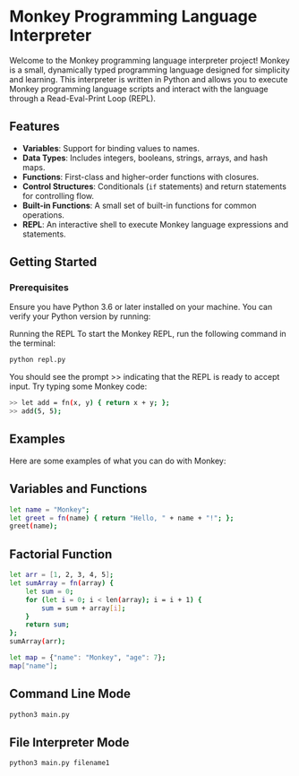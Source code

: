 # Monkey Programming Language Interpreter

Welcome to the Monkey programming language interpreter project! Monkey is a small, dynamically typed programming language designed for simplicity and learning. This interpreter is written in Python and allows you to execute Monkey programming language scripts and interact with the language through a Read-Eval-Print Loop (REPL).

## Features

- **Variables**: Support for binding values to names.
- **Data Types**: Includes integers, booleans, strings, arrays, and hash maps.
- **Functions**: First-class and higher-order functions with closures.
- **Control Structures**: Conditionals (`if` statements) and return statements for controlling flow.
- **Built-in Functions**: A small set of built-in functions for common operations.
- **REPL**: An interactive shell to execute Monkey language expressions and statements.

## Getting Started

### Prerequisites

Ensure you have Python 3.6 or later installed on your machine. You can verify your Python version by running:

Running the REPL
To start the Monkey REPL, run the following command in the terminal:
```bash
python repl.py
```

You should see the prompt >> indicating that the REPL is ready to accept input. Try typing some Monkey code:

```bash
>> let add = fn(x, y) { return x + y; };
>> add(5, 5);
```

## Examples
Here are some examples of what you can do with Monkey:

## Variables and Functions

```bash
let name = "Monkey";
let greet = fn(name) { return "Hello, " + name + "!"; };
greet(name);
```

## Factorial Function

```bash
let arr = [1, 2, 3, 4, 5];
let sumArray = fn(array) {
    let sum = 0;
    for (let i = 0; i < len(array); i = i + 1) {
        sum = sum + array[i];
    }
    return sum;
};
sumArray(arr);

let map = {"name": "Monkey", "age": 7};
map["name"];
```

## Command Line Mode
```bash
python3 main.py
```

## File Interpreter Mode

```bash
python3 main.py filename1
```
